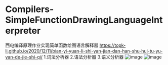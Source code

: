 # Compilers-SimpleFunctionDrawingLanguageInterpreter
西电编译原理作业实现简单函数绘图语言解释器
https://topk-li.github.io/2020/12/11/bian-yi-yuan-li-shi-yan-jian-dan-han-shu-hui-tu-yu-yan-de-jie-shi-qi/
1.词法分析器
2.语法分析器
3.语义分析器
![image](https://github.com/user-attachments/assets/57f5d280-0b9f-456e-b723-99880af7f64d)
![image](https://github.com/user-attachments/assets/ef447de6-3300-4254-8451-845a712756a3)
